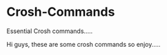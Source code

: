 # Crosh-Commands
Essential Crosh commands.....

Hi guys, these are some crosh commands so enjoy.....
